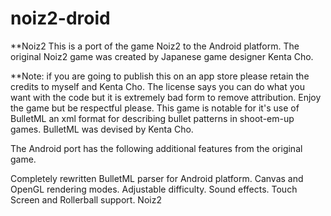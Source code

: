 # noiz2-droid

**Noiz2	This is a port of the game Noiz2 to the Android platform. The original Noiz2 game was created by Japanese game designer Kenta Cho.	

**Note: if you are going to publish this on an app store please retain the credits to myself and Kenta Cho. The license says you can do what you want with the code but it is extremely bad form to remove attribution. Enjoy the game but be respectful please.
This game is notable for it's use of BulletML an xml format for describing bullet patterns in shoot-em-up games. BulletML was devised by Kenta Cho.

The Android port has the following additional features from the original game.

Completely rewritten BulletML parser for Android platform.
Canvas and OpenGL rendering modes.
Adjustable difficulty.
Sound effects.
Touch Screen and Rollerball support.
 Noiz2

